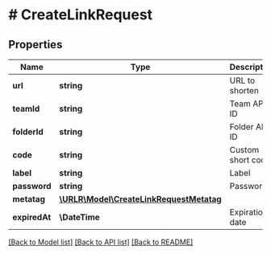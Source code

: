 # # CreateLinkRequest

## Properties

Name | Type | Description | Notes
------------ | ------------- | ------------- | -------------
**url** | **string** | URL to shorten |
**teamId** | **string** | Team API ID |
**folderId** | **string** | Folder API ID | [optional]
**code** | **string** | Custom short code | [optional]
**label** | **string** | Label | [optional]
**password** | **string** | Password | [optional]
**metatag** | [**\URLR\Model\CreateLinkRequestMetatag**](CreateLinkRequestMetatag.md) |  | [optional]
**expiredAt** | **\DateTime** | Expiration date | [optional]

[[Back to Model list]](../../README.md#models) [[Back to API list]](../../README.md#endpoints) [[Back to README]](../../README.md)

